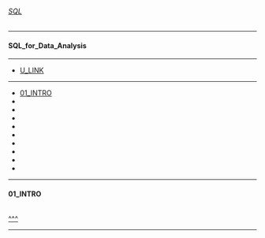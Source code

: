
###### [SQL](https://github.com/ttltrk/TTT/tree/master/SQL/SQL.md)

---

#### SQL_for_Data_Analysis

---

* [U_LINK]()

---

* [01_INTRO](#01_INTRO)
* []()
* []()
* []()
* []()
* []()
* []()
* []()
* []()
* []()

---

#### 01_INTRO

```

```

[^^^](#SQL_for_Data_Analysis)

---

